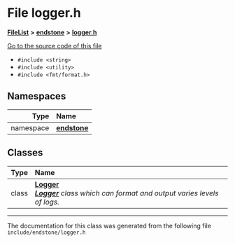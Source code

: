 

# File logger.h



[**FileList**](files.md) **>** [**endstone**](dir_6cf277b678674f97c7a2b6b3b2447b33.md) **>** [**logger.h**](logger_8h.md)

[Go to the source code of this file](logger_8h_source.md)



* `#include <string>`
* `#include <utility>`
* `#include <fmt/format.h>`













## Namespaces

| Type | Name |
| ---: | :--- |
| namespace | [**endstone**](namespaceendstone.md) <br> |


## Classes

| Type | Name |
| ---: | :--- |
| class | [**Logger**](classendstone_1_1Logger.md) <br>[_**Logger**_](classendstone_1_1Logger.md) _class which can format and output varies levels of logs._ |



















































------------------------------
The documentation for this class was generated from the following file `include/endstone/logger.h`

